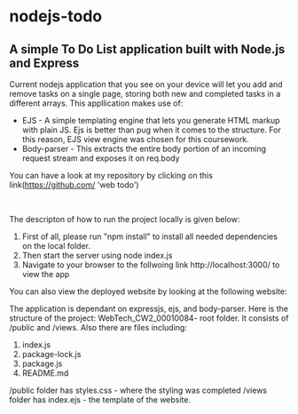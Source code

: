 # nodejs-todo

<h2> A simple To Do List application built with Node.js and Express</h2>

<p> Current nodejs application that you see on your device will let you add and remove tasks on a single page, storing both new and completed tasks in a different arrays. This appllication makes use of: </p>

<ul>
<li> EJS - A simple templating engine that lets you generate HTML markup with plain JS. Ejs is better than pug when it comes to the structure. For this reason, EJS view engine was chosen for this coursework.</li>

<li> Body-parser - This extracts the entire body portion of an incoming request stream and exposes it on req.body </li>
</ul>

You can have a look at my repository by clicking on this link(https://github.com/ 'web todo')

<br>

<p> The descripton of how to run the project locally is given below: </p>

<ol>
<li> First of all, please run "npm install" to install all needed dependencies on the local folder.</li>

<li> Then start the server using  node index.js </li>

<li> Navigate to your browser to the follwoing link http://localhost:3000/  to view the app </li>
</ol>

<p> You can also view the deployed website by looking at the following website:  </p>

The application is dependant on expressjs, ejs, and body-parser.
Here is the structure of the project:
WebTech_CW2_00010084- root folder. It consists of /public and /views. Also there are files including:

1. index.js
2. package-lock.js
3. package.js
4. README.md

/public folder has styles.css - where the styling was completed
/views folder has index.ejs - the template of the website.
